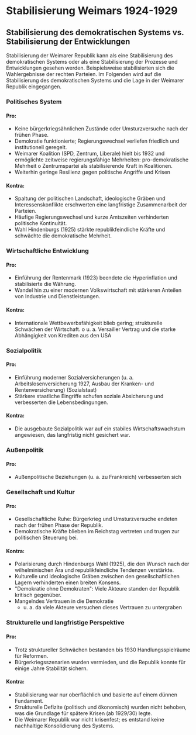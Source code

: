 # Stabilisierung Weimars 1924-1929

## Stabilisierung des demokratischen Systems vs. Stabilisierung der Entwicklungen

Stabilisierung der Weimarer Republik kann als eine Stabilisierung des demokratischen Systems oder als eine Stabilisierung der Prozesse und Entwicklungen gesehen werden. Beispielsweise stabilisierten sich die Wahlergebnisse der rechten Parteien. Im Folgenden wird auf die Stabilisierung des demokratischen Systems und die Lage in der Weimarer Republik eingegangen.

### Politisches System

#### Pro:

- Keine bürgerkriegsähnlichen Zustände oder Umsturzversuche nach der frühen Phase.
- Demokratie funktionierte; Regierungswechsel verliefen friedlich und institutionell geregelt.
- Weimarer Koalition (SPD, Zentrum, Liberale) hielt bis 1932 und ermöglichte zeitweise regierungsfähige Mehrheiten: pro-demokratische Mehrheit
  o Zentrumspartei als stabilisierende Kraft in Koalitionen.
- Weiterhin geringe Resilienz gegen politische Angriffe und Krisen

#### Kontra:

- Spaltung der politischen Landschaft, ideologische Gräben und Interessenskonflikte erschwerten eine langfristige Zusammenarbeit der Parteien.
- Häufige Regierungswechsel und kurze Amtszeiten verhinderten politische Kontinuität.
- Wahl Hindenburgs (1925) stärkte republikfeindliche Kräfte und schwächte die demokratische Mehrheit.

### Wirtschaftliche Entwicklung

#### Pro:

- Einführung der Rentenmark (1923) beendete die Hyperinflation und stabilisierte die Währung.
- Wandel hin zu einer modernen Volkswirtschaft mit stärkeren Anteilen von Industrie und Dienstleistungen.

#### Kontra:

- Internationale Wettbewerbsfähigkeit blieb gering; strukturelle Schwächen der Wirtschaft.
  o u. a. Versailler Vertrag und die starke Abhängigkeit von Krediten aus den USA

### Sozialpolitik

#### Pro:

- Einführung moderner Sozialversicherungen (u. a. Arbeitslosenversicherung 1927, Ausbau der Kranken- und Rentenversicherung) (Sozialstaat)
- Stärkere staatliche Eingriffe schufen soziale Absicherung und verbesserten die Lebensbedingungen.

#### Kontra:

- Die ausgebaute Sozialpolitik war auf ein stabiles Wirtschaftswachstum angewiesen, das langfristig nicht gesichert war.

### Außenpolitik

#### Pro:

- Außenpolitische Beziehungen (u. a. zu Frankreich) verbesserten sich

### Gesellschaft und Kultur

#### Pro:

- Gesellschaftliche Ruhe: Bürgerkrieg und Umsturzversuche endeten nach der frühen Phase der Republik.
- Demokratische Kräfte blieben im Reichstag vertreten und trugen zur politischen Steuerung bei.

#### Kontra:

- Polarisierung durch Hindenburgs Wahl (1925), die den Wunsch nach der wilhelminischen Ära und republikfeindliche Tendenzen verstärkte.
- Kulturelle und ideologische Gräben zwischen den gesellschaftlichen Lagern verhinderten einen breiten Konsens.
- "Demokratie ohne Demokraten": Viele Akteure standen der Republik kritisch gegenüber.
- Mangelndes Vertrauen in die Demokratie
  - u. a. da viele Akteure versuchen dieses Vertrauen zu untergraben

### Strukturelle und langfristige Perspektive

#### Pro:

- Trotz struktureller Schwächen bestanden bis 1930 Handlungsspielräume für Reformen.
- Bürgerkriegsszenarien wurden vermieden, und die Republik konnte für einige Jahre Stabilität sichern.

#### Kontra:

- Stabilisierung war nur oberflächlich und basierte auf einem dünnen Fundament.
- Strukturelle Defizite (politisch und ökonomisch) wurden nicht behoben, was die Grundlage für spätere Krisen (ab 1929/30) legte.
- Die Weimarer Republik war nicht krisenfest; es entstand keine nachhaltige Konsolidierung des Systems.
